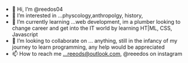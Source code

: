 - 👋 Hi, I’m @reedos04
- 👀 I’m interested in ...physcology,anthropolgy, history, 
- 🌱 I’m currently learning ...web development, im a plumber looking to change career and get into the IT world by learning HT|ML, CSS, Javascript
- 💞️ I’m looking to collaborate on ... anything, still in the infancy of my journey to learn programming, any help would be appreciated
- 📫 How to reach me ...reeods@outlook.com, @reeedos on instagram

<!---
reedos04/reedos04 is a ✨ special ✨ repository because its `README.md` (this file) appears on your GitHub profile.
You can click the Preview link to take a look at your changes.
--->
